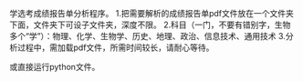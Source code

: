 学选考成绩报告单分析程序。
1.把需要解析的成绩报告单pdf文件放在一个文件夹下面，文件夹下可设子文件夹，深度不限。
2.科目（一门，不要有错别字，生物多个“学”）：物理、化学、生物学、历史、地理、政治、信息技术、通用技术
3.分析过程中，需加载pdf文件，所需时间较长，请耐心等待。

或直接运行python文件。
